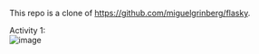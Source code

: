 This repo is a clone of https://github.com/miguelgrinberg/flasky.  

Activity 1:  
![image](https://user-images.githubusercontent.com/68239498/192606806-02ee8466-dbda-4a4f-a7e3-fed3ef07ab3a.png)  